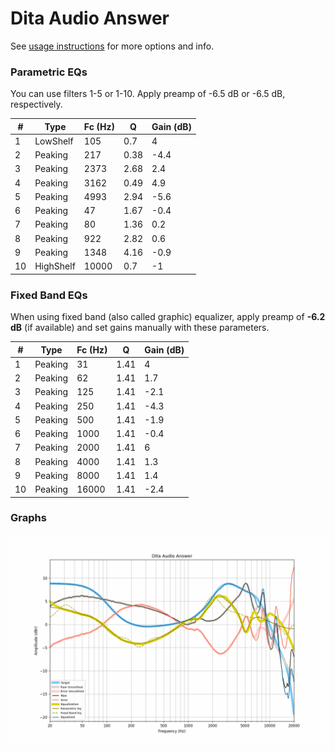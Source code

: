 # Dita Audio Answer
See [usage instructions](https://github.com/jaakkopasanen/AutoEq#usage) for more options and info.

### Parametric EQs
You can use filters 1-5 or 1-10. Apply preamp of -6.5 dB or -6.5 dB, respectively.

|   # | Type      |   Fc (Hz) |    Q |   Gain (dB) |
|-----|-----------|-----------|------|-------------|
|   1 | LowShelf  |       105 | 0.7  |         4   |
|   2 | Peaking   |       217 | 0.38 |        -4.4 |
|   3 | Peaking   |      2373 | 2.68 |         2.4 |
|   4 | Peaking   |      3162 | 0.49 |         4.9 |
|   5 | Peaking   |      4993 | 2.94 |        -5.6 |
|   6 | Peaking   |        47 | 1.67 |        -0.4 |
|   7 | Peaking   |        80 | 1.36 |         0.2 |
|   8 | Peaking   |       922 | 2.82 |         0.6 |
|   9 | Peaking   |      1348 | 4.16 |        -0.9 |
|  10 | HighShelf |     10000 | 0.7  |        -1   |

### Fixed Band EQs
When using fixed band (also called graphic) equalizer, apply preamp of **-6.2 dB** (if available) and set gains manually with these parameters.

|   # | Type    |   Fc (Hz) |    Q |   Gain (dB) |
|-----|---------|-----------|------|-------------|
|   1 | Peaking |        31 | 1.41 |         4   |
|   2 | Peaking |        62 | 1.41 |         1.7 |
|   3 | Peaking |       125 | 1.41 |        -2.1 |
|   4 | Peaking |       250 | 1.41 |        -4.3 |
|   5 | Peaking |       500 | 1.41 |        -1.9 |
|   6 | Peaking |      1000 | 1.41 |        -0.4 |
|   7 | Peaking |      2000 | 1.41 |         6   |
|   8 | Peaking |      4000 | 1.41 |         1.3 |
|   9 | Peaking |      8000 | 1.41 |         1.4 |
|  10 | Peaking |     16000 | 1.41 |        -2.4 |

### Graphs
![](./Dita%20Audio%20Answer.png)
